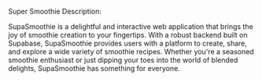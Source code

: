 Super Smoothie Description:

SupaSmoothie is a delightful and interactive web application that brings the joy of smoothie creation to your fingertips. With a robust backend built on Supabase, SupaSmoothie provides users with a platform to create, share, and explore a wide variety of smoothie recipes. Whether you're a seasoned smoothie enthusiast or just dipping your toes into the world of blended delights, SupaSmoothie has something for everyone.
